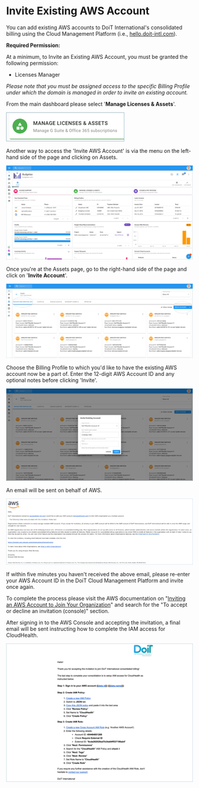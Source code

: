 # Invite Existing AWS Account

You can add existing AWS accounts to DoiT International's consolidated billing using the Cloud Management Platform \(i.e., [hello.doit-intl.com](https://hello.doit-intl.com/)\).

**Required Permission:**

At a minimum, to Invite an Existing AWS Account, you must be granted the following permission:

* Licenses Manager

_Please note that you must be assigned access to the specific Billing Profile under which the domain is managed in order to invite an existing account._

From the main dashboard please select '**Manage Licenses & Assets**'.

![](../.gitbook/assets/new-manage-licenses-1-%20%282%29.png)



Another way to access the 'Invite AWS Account' is via the menu on the left-hand side of the page and clicking on Assets.

![](../.gitbook/assets/assets-icon-1-%20%281%29.png)



Once you're at the Assets page, go to the right-hand side of the page and click on '**Invite Account**'.

![](../.gitbook/assets/aws-invite-tab.png)



Choose the Billing Profile to which you'd like to have the existing AWS account now be a part of. Enter the 12-digit AWS Account ID and any optional notes before clicking 'Invite'.

![](../.gitbook/assets/aws-id.png)



An email will be sent on behalf of AWS.

![](../.gitbook/assets/invite-aws.png)

If within five minutes you haven't received the above email, please re-enter your AWS Account ID in the DoiT Cloud Management Platform and invite once again. 

To complete the process please visit the AWS documentation on "[Inviting an AWS Account to Join Your Organization](https://docs.aws.amazon.com/organizations/latest/userguide/orgs_manage_accounts_invites.html#orgs_manage_accounts_accept-decline-invite)" and search for the "To accept or decline an invitation \(console\)" section.

After signing in to the AWS Console and accepting the invitation, a final email will be sent instructing how to complete the IAM access for CloudHealth.

![](../.gitbook/assets/iam-last-steps.png)

